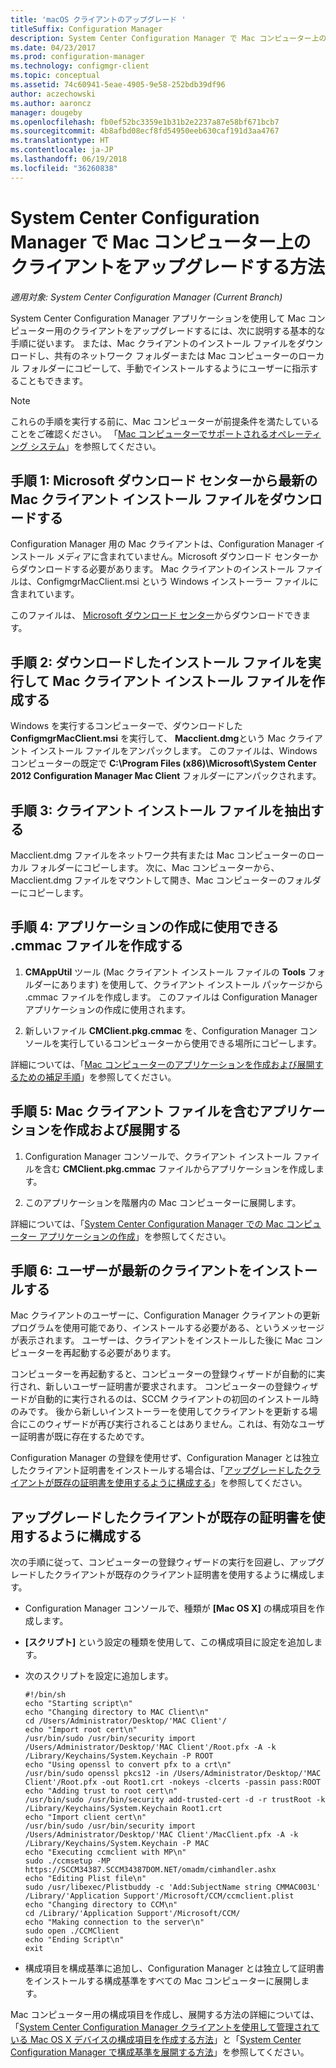 ```yaml
---
title: 'macOS クライアントのアップグレード '
titleSuffix: Configuration Manager
description: System Center Configuration Manager で Mac コンピューター上のクライアントをアップグレードします。
ms.date: 04/23/2017
ms.prod: configuration-manager
ms.technology: configmgr-client
ms.topic: conceptual
ms.assetid: 74c60941-5eae-4905-9e58-252bdb39df96
author: aczechowski
ms.author: aaroncz
manager: dougeby
ms.openlocfilehash: fb0ef52bc3359e1b31b2e2237a87e58bf671bcb7
ms.sourcegitcommit: 4b8afbd08ecf8fd54950eeb630caf191d3aa4767
ms.translationtype: HT
ms.contentlocale: ja-JP
ms.lasthandoff: 06/19/2018
ms.locfileid: "36260838"
---
```

# <a name="how-to-upgrade-clients-on-mac-computers-in-system-center-configuration-manager"></a>System Center Configuration Manager で Mac コンピューター上のクライアントをアップグレードする方法

*適用対象: System Center Configuration Manager (Current Branch)*

System Center Configuration Manager アプリケーションを使用して Mac コンピューター用のクライアントをアップグレードするには、次に説明する基本的な手順に従います。 または、Mac クライアントのインストール ファイルをダウンロードし、共有のネットワーク フォルダーまたは Mac コンピューターのローカル フォルダーにコピーして、手動でインストールするようにユーザーに指示することもできます。  

> [!NOTE]  
>  これらの手順を実行する前に、Mac コンピューターが前提条件を満たしていることをご確認ください。 「[Mac コンピューターでサポートされるオペレーティング システム](../../../plan-design/configs/supported-operating-systems-for-clients-and-devices.md#mac-computers)」を参照してください。  

## <a name="step-1-download-the-latest-mac-client-installation-file-from-the-microsoft-download-center"></a>手順 1: Microsoft ダウンロード センターから最新の Mac クライアント インストール ファイルをダウンロードする  
 Configuration Manager 用の Mac クライアントは、Configuration Manager インストール メディアに含まれていません。Microsoft ダウンロード センターからダウンロードする必要があります。 Mac クライアントのインストール ファイルは、ConfigmgrMacClient.msi という Windows インストーラー ファイルに含まれています。  

 このファイルは、 [Microsoft ダウンロード センター](http://go.microsoft.com/fwlink/p/?LinkId=525184)からダウンロードできます。  

## <a name="step-2-run-the-downloaded-installation-file-to-create-the-mac-client-installation-file"></a>手順 2: ダウンロードしたインストール ファイルを実行して Mac クライアント インストール ファイルを作成する  
 Windows を実行するコンピューターで、ダウンロードした **ConfigmgrMacClient.msi** を実行して、 **Macclient.dmg**という Mac クライアント インストール ファイルをアンパックします。 このファイルは、Windows コンピューターの既定で **C:\Program Files (x86)\Microsoft\System Center 2012 Configuration Manager Mac Client** フォルダーにアンパックされます。  

## <a name="step-3-extract-the-client-installation-files"></a>手順 3: クライアント インストール ファイルを抽出する  
 Macclient.dmg ファイルをネットワーク共有または Mac コンピューターのローカル フォルダーにコピーします。 次に、Mac コンピューターから、Macclient.dmg ファイルをマウントして開き、Mac コンピューターのフォルダーにコピーします。  

## <a name="step-4-create-a-cmmac-file-that-can-be-used-to-create-an-application"></a>手順 4: アプリケーションの作成に使用できる .cmmac ファイルを作成する  

1.  **CMAppUtil** ツール (Mac クライアント インストール ファイルの **Tools** フォルダーにあります) を使用して、クライアント インストール パッケージから .cmmac ファイルを作成します。 このファイルは Configuration Manager アプリケーションの作成に使用されます。  

2.  新しいファイル **CMClient.pkg.cmmac** を、Configuration Manager コンソールを実行しているコンピューターから使用できる場所にコピーします。  

 詳細については、「[Mac コンピューターのアプリケーションを作成および展開するための補足手順](/sccm/apps/get-started/creating-mac-computer-applications#supplemental-procedures-to-create-and-deploy-applications-for-mac-computers)」を参照してください。  

## <a name="step-5-create-and-deploy-an-application-containing-the-mac-client-files"></a>**手順 5:** Mac クライアント ファイルを含むアプリケーションを作成および展開する  

1.  Configuration Manager コンソールで、クライアント インストール ファイルを含む **CMClient.pkg.cmmac** ファイルからアプリケーションを作成します。  

2.  このアプリケーションを階層内の Mac コンピューターに展開します。  

 詳細については、「[System Center Configuration Manager での Mac コンピューター アプリケーションの作成](../../../../apps/get-started/creating-mac-computer-applications.md)」を参照してください。  

## <a name="step-6-users-install-the-latest-client"></a>手順 6: ユーザーが最新のクライアントをインストールする  
 Mac クライアントのユーザーに、Configuration Manager クライアントの更新プログラムを使用可能であり、インストールする必要がある、というメッセージが表示されます。 ユーザーは、クライアントをインストールした後に Mac コンピューターを再起動する必要があります。  

 コンピューターを再起動すると、コンピューターの登録ウィザードが自動的に実行され、新しいユーザー証明書が要求されます。 コンピューターの登録ウィザードが自動的に実行されるのは、SCCM クライアントの初回のインストール時のみです。 後から新しいインストーラーを使用してクライアントを更新する場合にこのウィザードが再び実行されることはありません。これは、有効なユーザー証明書が既に存在するためです。 

 Configuration Manager の登録を使用せず、Configuration Manager とは独立したクライアント証明書をインストールする場合は、「[アップグレードしたクライアントが既存の証明書を使用するように構成する](#BKMK_UpgradingClient_MachineEnrollment)」を参照してください。  

##  <a name="BKMK_UpgradingClient_MachineEnrollment"></a> アップグレードしたクライアントが既存の証明書を使用するように構成する  
 次の手順に従って、コンピューターの登録ウィザードの実行を回避し、アップグレードしたクライアントが既存のクライアント証明書を使用するように構成します。  

-   Configuration Manager コンソールで、種類が **[Mac OS X]** の構成項目を作成します。  

-   **[スクリプト]** という設定の種類を使用して、この構成項目に設定を追加します。  

-   次のスクリプトを設定に追加します。  

    ```  
    #!/bin/sh  
    echo "Starting script\n"  
    echo "Changing directory to MAC Client\n"  
    cd /Users/Administrator/Desktop/'MAC Client'/  
    echo "Import root cert\n"  
    /usr/bin/sudo /usr/bin/security import /Users/Administrator/Desktop/'MAC Client'/Root.pfx -A -k /Library/Keychains/System.Keychain -P ROOT  
    echo "Using openssl to convert pfx to a crt\n"  
    /usr/bin/sudo openssl pkcs12 -in /Users/Administrator/Desktop/'MAC Client'/Root.pfx -out Root1.crt -nokeys -clcerts -passin pass:ROOT  
    echo "Adding trust to root cert\n"  
    /usr/bin/sudo /usr/bin/security add-trusted-cert -d -r trustRoot -k /Library/Keychains/System.Keychain Root1.crt  
    echo "Import client cert\n"  
    /usr/bin/sudo /usr/bin/security import /Users/Administrator/Desktop/'MAC Client'/MacClient.pfx -A -k /Library/Keychains/System.Keychain -P MAC  
    echo "Executing ccmclient with MP\n"  
    sudo ./ccmsetup -MP https://SCCM34387.SCCM34387DOM.NET/omadm/cimhandler.ashx  
    echo "Editing Plist file\n"  
    sudo /usr/libexec/Plistbuddy -c 'Add:SubjectName string CMMAC003L' /Library/'Application Support'/Microsoft/CCM/ccmclient.plist  
    echo "Changing directory to CCM\n"  
    cd /Library/'Application Support'/Microsoft/CCM/  
    echo "Making connection to the server\n"  
    sudo open ./CCMClient  
    echo "Ending Script\n"  
    exit  

    ```  

-   構成項目を構成基準に追加し、Configuration Manager とは独立して証明書をインストールする構成基準をすべての Mac コンピューターに展開します。  

 Mac コンピューター用の構成項目を作成し、展開する方法の詳細については、「[System Center Configuration Manager クライアントを使用して管理されている Mac OS X デバイスの構成項目を作成する方法](../../../../compliance/deploy-use/create-configuration-items-for-mac-os-x-devices-managed-with-the-client.md)」と「[System Center Configuration Manager で構成基準を展開する方法](../../../../compliance/deploy-use/deploy-configuration-baselines.md)」を参照してください。  
